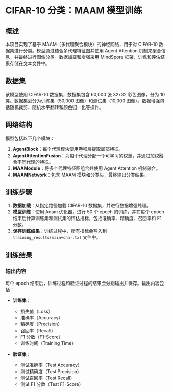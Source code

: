 # CIFAR-10 分类：MAAM 模型训练

## 概述
本项目实现了基于 MAAM（多代理聚合模块）的神经网络，用于对 CIFAR-10 数据集进行分类。模型通过结合多代理特征图并使用 Agent Attention 机制来聚合信息，并最终进行图像分类。数据加载和增强采用 MindSpore 框架，训练和评估结果存储在文本文件中。

## 数据集
该模型使用 CIFAR-10 数据集，数据集包含 60,000 张 32x32 彩色图像，分为 10 类。数据集划分为训练集（50,000 图像）和测试集（10,000 图像）。数据增强包括随机裁剪、随机水平翻转和颜色归一化等操作。

## 网络结构
模型包括以下几个模块：
1. **AgentBlock**：每个代理模块使用卷积层提取局部特征。
2. **AgentAttentionFusion**：为每个代理分配一个可学习的权重，并通过加权融合不同代理的特征。
3. **MAAModule**：将多个代理特征图组合并使用 Agent Attention 机制融合。
4. **MAAMNetwork**：包含 MAAM 模块和分类头，最终输出分类结果。

## 训练步骤
1. **数据加载**：从指定路径加载 CIFAR-10 数据集，并进行数据增强处理。
2. **模型训练**：使用 Adam 优化器，进行 50 个 epoch 的训练，并在每个 epoch 结束后计算训练集和测试集的评估指标，包括准确率、精确度、召回率和 F1 分数。
3. **保存训练结果**：训练过程中，所有指标会写入到 `training_results(main+cnn).txt` 文件中。

## 训练结果
### 输出内容
每个 epoch 结束后，训练过程和验证过程的结果会分别输出并保存。输出内容包括：
- **训练集**：
  - 损失值（Loss）
  - 准确率（Accuracy）
  - 精确度（Precision）
  - 召回率（Recall）
  - F1 分数（F1-Score）
  - 训练时间（Training Time）
  
- **验证集**：
  - 测试准确率（Test Accuracy）
  - 测试精确度（Test Precision）
  - 测试召回率（Test Recall）
  - 测试 F1 分数（Test F1-Score）
